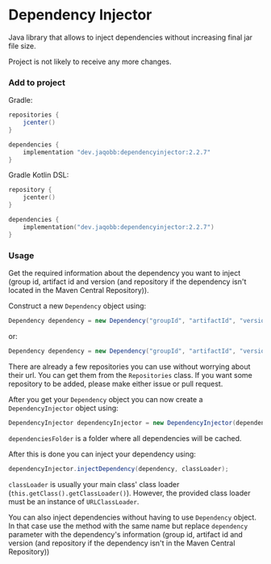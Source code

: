 # Dependency Injector

Java library that allows to inject dependencies without increasing final jar file size.

Project is not likely to receive any more changes.

### Add to project

Gradle:

```groovy
repositories {
	jcenter()
}

dependencies {
	implementation "dev.jaqobb:dependencyinjector:2.2.7"
}
```

Gradle Kotlin DSL:

```kotlin
repository {
	jcenter()
}

dependencies {
	implementation("dev.jaqobb:dependencyinjector:2.2.7")
}
```

### Usage

Get the required information about the dependency you want to inject (group id, artifact id and version (and repository if the dependency isn't located in the Maven Central Repository)).

Construct a new `Dependency` object using:

```java
Dependency dependency = new Dependency("groupId", "artifactId", "version");
```

or:

```java
Dependency dependency = new Dependency("groupId", "artifactId", "version", "repositoryUrl");
```

There are already a few repositories you can use without worrying about their url. You can get them from the `Repositories` class. If you want some repository to be added, please make either issue or pull request.

After you get your `Dependency` object you can now create a `DependencyInjector` object using:

```java
DependencyInjector dependencyInjector = new DependencyInjector(dependenciesFolder);
```

`dependenciesFolder` is a folder where all dependencies will be cached.

After this is done you can inject your dependency using:

```java
dependencyInjector.injectDependency(dependency, classLoader);
```

`classLoader` is usually your main class' class loader (`this.getClass().getClassLoader()`). However, the provided class loader must be an instance of `URLClassLoader`.

You can also inject dependencies without having to use `Dependency` object. In that case use the method with the same name but replace `dependency` parameter with the dependency's information (group id, artifact id and version (and repository if the dependency isn't in the Maven Central Repository))
